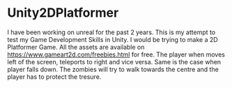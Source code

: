 # Unity2DPlatformer
I have been working on unreal for the past 2 years. This is my attempt to test my Game Development Skills in Unity. I would be trying to make a 2D Platformer Game. 
All the assets are available on https://www.gameart2d.com/freebies.html for free. 
The player when moves left of the screen, teleports to right and vice versa. Same is the case when player falls down. The zombies will try to walk towards the centre and the player has to protect the tresure.
